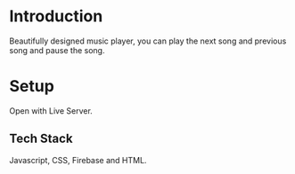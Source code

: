 # Introduction
Beautifully designed music player, 
you can play the next song and previous song and pause the song.

# Setup

Open with Live Server.


## Tech Stack

Javascript, CSS, Firebase and HTML.
